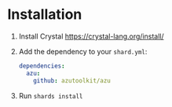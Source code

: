 # Installation

  1. Install Crystal https://crystal-lang.org/install/

  2.  Add the dependency to your `shard.yml`:

      ```yaml
      dependencies:
        azu:
          github: azutoolkit/azu
      ```

  3.  Run `shards install`